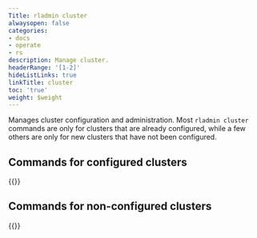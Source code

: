 ```yaml
---
Title: rladmin cluster
alwaysopen: false
categories:
- docs
- operate
- rs
description: Manage cluster.
headerRange: '[1-2]'
hideListLinks: true
linkTitle: cluster
toc: 'true'
weight: $weight
---
```


Manages cluster configuration and administration. Most `rladmin cluster` commands are only for clusters that are already configured, while a few others are only for new clusters that have not been configured.

## Commands for configured clusters

{{<table-children columnNames="Command,Description" columnSources="linkTitle,Description" enableLinks="linkTitle" limitTags="configured">}}

## Commands for non-configured clusters

{{<table-children columnNames="Command,Description" columnSources="linkTitle,Description" enableLinks="linkTitle" limitTags="non-configured">}}
